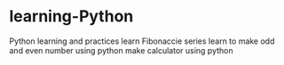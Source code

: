 # learning-Python
Python learning and practices
learn Fibonaccie series
learn to make odd and even number using python
make calculator using python
